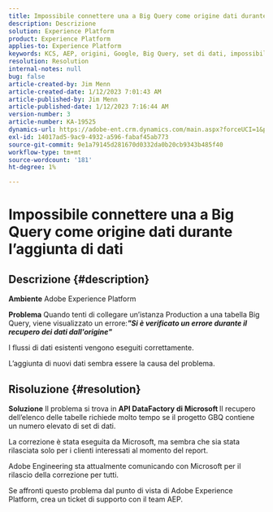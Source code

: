 ```yaml
---
title: Impossibile connettere una a Big Query come origine dati durante l’aggiunta di dati
description: Descrizione
solution: Experience Platform
product: Experience Platform
applies-to: Experience Platform
keywords: KCS, AEP, origini, Google, Big Query, set di dati, impossibile connettersi, origine dati, aggiunta dati, Adobe Experience Platform, FAQ
resolution: Resolution
internal-notes: null
bug: false
article-created-by: Jim Menn
article-created-date: 1/12/2023 7:01:43 AM
article-published-by: Jim Menn
article-published-date: 1/12/2023 7:16:44 AM
version-number: 3
article-number: KA-19525
dynamics-url: https://adobe-ent.crm.dynamics.com/main.aspx?forceUCI=1&pagetype=entityrecord&etn=knowledgearticle&id=e5fa61f4-4692-ed11-aad1-6045bd0065f9
exl-id: 14017ad5-9ac9-4932-a596-fabaf45ab773
source-git-commit: 9e1a79145d281670d0332da0b20cb9343b485f40
workflow-type: tm+mt
source-wordcount: '181'
ht-degree: 1%

---
```


# Impossibile connettere una a Big Query come origine dati durante l’aggiunta di dati

## Descrizione {#description}


<b>Ambiente</b>
Adobe Experience Platform

<b>Problema</b>
Quando tenti di collegare un’istanza Production a una tabella Big Query, viene visualizzato un errore:<b>*&quot;</b><b>Si è verificato un errore durante il recupero dei dati dall&#39;origine</b><b>&quot;</b>*

I flussi di dati esistenti vengono eseguiti correttamente.

L’aggiunta di nuovi dati sembra essere la causa del problema.


## Risoluzione {#resolution}


<b>Soluzione</b>
Il problema si trova in <b>API DataFactory di Microsoft </b>Il recupero dell’elenco delle tabelle richiede molto tempo se il progetto GBQ contiene un numero elevato di set di dati.

La correzione è stata eseguita da Microsoft, ma sembra che sia stata rilasciata solo per i clienti interessati al momento del report.

Adobe Engineering sta attualmente comunicando con Microsoft per il rilascio della correzione per tutti.

Se affronti questo problema dal punto di vista di Adobe Experience Platform, crea un ticket di supporto con il team AEP.
